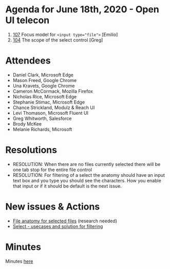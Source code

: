 # Agenda for June 18th, 2020 - Open UI telecon
1. [107](https://github.com/WICG/open-ui/issues/107) Focus model for `<input type="file">` [Emilio] 
2. [104](https://github.com/WICG/open-ui/issues/104#issuecomment-644465789) The scope of the select control [Greg]

# Attendees

* Daniel Clark, Microsoft Edge
* Mason Freed, Google Chrome
* Una Kravets, Google Chrome
* Cameron McCormack, Mozilla Firefox
* Nicholas Rice, Microsoft Edge
* Stephanie Stimac, Microsoft Edge
* Chance Strickland, Modulz & Reach UI
* Levi Thomason, Microsoft Fluent UI
* Greg Whitworth, Salesforce
* Brody McKee
* Melanie Richards, Microsoft

# Resolutions

* RESOLUTION: When there are no files currently selected there will be one tab stop for the entire file control
* RESOLUTION: For filtering of a select the anatomy should have an input text box and you type you should see the characters. How you enable that input or if it should be default is the next issue.

# New issues & Actions

* [File anatomy for selected files](https://github.com/WICG/open-ui/issues/114) (research needed)
* [Select - usecases and solution for filtering](https://github.com/WICG/open-ui/issues/115#issue-641623136)

# Minutes

Minutes [here](https://www.w3.org/2020/06/18-openui-minutes.html)
